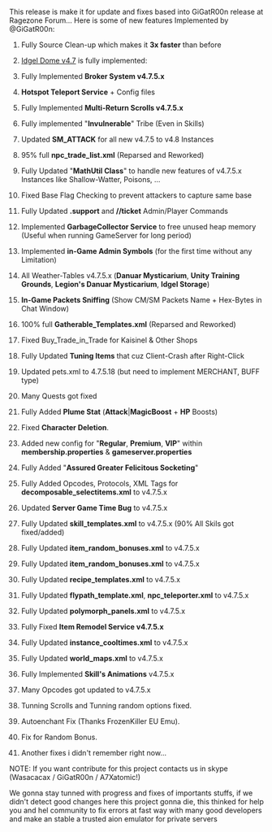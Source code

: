 This release is make it for update and fixes based into GiGatR00n release at Ragezone Forum...
Here is some of new features Implemented by @GiGatR00n:

1.  Fully Source Clean-up which makes it **3x faster** than before

2.  [Idgel Dome v4.7](https://www.youtube.com/watch?v=ssAScomOwp4) is fully implemented:

3.  Fully Implemented **Broker System v4.7.5.x**

4.  **Hotspot Teleport Service** + Config files

5.  Fully Implemented **Multi-Return Scrolls v4.7.5.x**

6.  Fully implemented "**Invulnerable**" Tribe (Even in Skills)

7.  Updated **SM_ATTACK** for all new v4.7.5 to v4.8 Instances

8.  95% full **npc_trade_list.xml** (Reparsed and Reworked)

9.  Fully Updated "**MathUtil Class**" to handle new features of v4.7.5.x Instances like Shallow-Watter, Poisons, ...

10. Fixed Base Flag Checking to prevent attackers to capture same base

11. Fully Updated **.support** and **//ticket**  Admin/Player Commands

13. Implemented **GarbageCollector Service** to free unused heap memory (Useful when running GameServer for long period)

14. Implemented  **in-Game Admin Symbols** (for the first time without any Limitation)

15. All Weather-Tables v4.7.5.x (**Danuar Mysticarium**, **Unity Training Grounds**, **Legion's Danuar Mysticarium**, **Idgel Storage**)

16. **In-Game Packets Sniffing** (Show CM/SM Packets Name + Hex-Bytes in Chat Window)

17. 100% full **Gatherable_Templates.xml** (Reparsed and Reworked)

18. Fixed Buy_Trade_in_Trade for Kaisinel & Other Shops

19. Fully Updated **Tuning Items** that cuz Client-Crash after Right-Click

20. Updated pets.xml  to  4.7.5.18  (but need to implement MERCHANT, BUFF type)

21. Many Quests got fixed

22. Fully Added **Plume Stat** (**Attack**|**MagicBoost** + **HP** Boosts)

23. Fixed **Character Deletion**.

24. Added new config for "**Regular**, **Premium**, **VIP**" within  **membership.properties**  &  **gameserver.properties**

25. Fully Added "**Assured Greater Felicitous Socketing**"

26. Fully Added Opcodes, Protocols, XML Tags for **decomposable_selectitems.xml** to v4.7.5.x

27. Updated **Server Game Time Bug** to v4.7.5.x

28. Fully Updated  **skill_templates.xml**  to v4.7.5.x (90% All Skils got fixed/added)

29. Fully Updated  **item_random_bonuses.xml**  to v4.7.5.x

30. Fully Updated  **item_random_bonuses.xml**  to v4.7.5.x

31. Fully Updated  **recipe_templates.xml**   to v4.7.5.x

32. Fully Updated  **flypath_template.xml**,  **npc_teleporter.xml**   to v4.7.5.x

33. Fully Updated  **polymorph_panels.xml**  to v4.7.5.x

34. Fully Fixed **Item Remodel Service v4.7.5.x**

35. Fully Updated  **instance_cooltimes.xml**  to v4.7.5.x

36. Fully Updated  **world_maps.xml**  to v4.7.5.x

37. Fully Implemented **Skill's Animations** v4.7.5.x

38. Many Opcodes got updated to v4.7.5.x

39. Tunning Scrolls and Tunning random options fixed.

40. Autoenchant Fix (Thanks FrozenKiller EU Emu).

41. Fix for Random Bonus.

42. Another fixes i didn't remember right now...


NOTE: If you want contribute for this project contacts us in skype (Wasacacax / GiGatR00n / A7Xatomic!)

We gonna stay tunned with progress and fixes of importants stuffs, if we didn't detect good changes here this project gonna die, this thinked for help you and hel community to fix errors at fast way with many good developers and make an stable a trusted aion emulator for private servers
